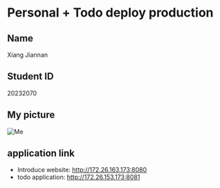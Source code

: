 # Personal + Todo deploy production

## Name
Xiang Jiannan

## Student ID
20232070

## My picture
![Me](./app/placeholder.jpg)

## application link
- Introduce website: http://172.26.163.173:8080
- todo application: http://172.26.153.173:8081


